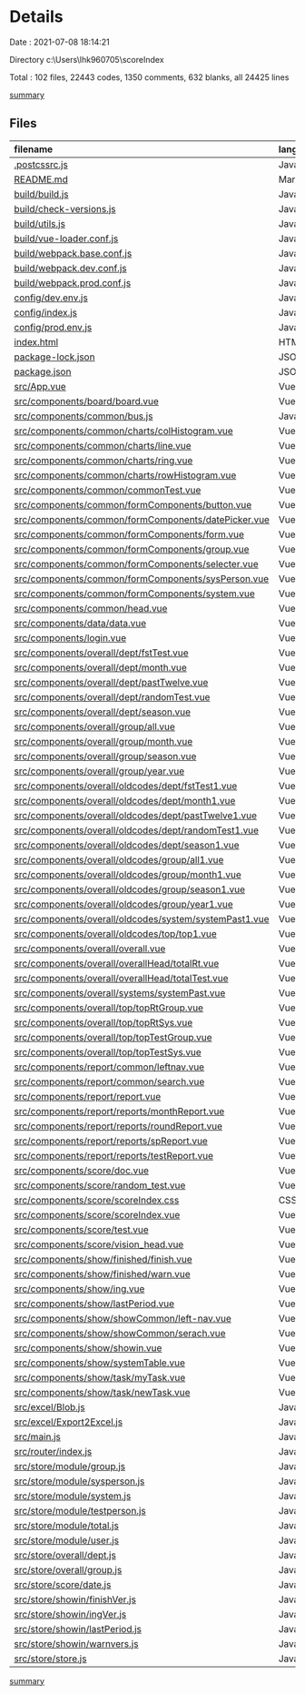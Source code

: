 # Details

Date : 2021-07-08 18:14:21

Directory c:\Users\lhk960705\scoreIndex

Total : 102 files,  22443 codes, 1350 comments, 632 blanks, all 24425 lines

[summary](results.md)

## Files
| filename | language | code | comment | blank | total |
| :--- | :--- | ---: | ---: | ---: | ---: |
| [.postcssrc.js](/.postcssrc.js) | JavaScript | 7 | 2 | 2 | 11 |
| [README.md](/README.md) | Markdown | 14 | 0 | 8 | 22 |
| [build/build.js](/build/build.js) | JavaScript | 35 | 0 | 7 | 42 |
| [build/check-versions.js](/build/check-versions.js) | JavaScript | 45 | 0 | 10 | 55 |
| [build/utils.js](/build/utils.js) | JavaScript | 80 | 5 | 17 | 102 |
| [build/vue-loader.conf.js](/build/vue-loader.conf.js) | JavaScript | 21 | 0 | 2 | 23 |
| [build/webpack.base.conf.js](/build/webpack.base.conf.js) | JavaScript | 78 | 10 | 5 | 93 |
| [build/webpack.dev.conf.js](/build/webpack.dev.conf.js) | JavaScript | 78 | 12 | 7 | 97 |
| [build/webpack.prod.conf.js](/build/webpack.prod.conf.js) | JavaScript | 114 | 25 | 8 | 147 |
| [config/dev.env.js](/config/dev.env.js) | JavaScript | 6 | 0 | 2 | 8 |
| [config/index.js](/config/index.js) | JavaScript | 38 | 102 | 35 | 175 |
| [config/prod.env.js](/config/prod.env.js) | JavaScript | 4 | 0 | 1 | 5 |
| [index.html](/index.html) | HTML | 19 | 7 | 1 | 27 |
| [package-lock.json](/package-lock.json) | JSON | 11,888 | 0 | 1 | 11,889 |
| [package.json](/package.json) | JSON | 79 | 0 | 1 | 80 |
| [src/App.vue](/src/App.vue) | Vue | 44 | 5 | 6 | 55 |
| [src/components/board/board.vue](/src/components/board/board.vue) | Vue | 9 | 0 | 4 | 13 |
| [src/components/common/bus.js](/src/components/common/bus.js) | JavaScript | 2 | 0 | 0 | 2 |
| [src/components/common/charts/colHistogram.vue](/src/components/common/charts/colHistogram.vue) | Vue | 0 | 0 | 1 | 1 |
| [src/components/common/charts/line.vue](/src/components/common/charts/line.vue) | Vue | 0 | 0 | 1 | 1 |
| [src/components/common/charts/ring.vue](/src/components/common/charts/ring.vue) | Vue | 0 | 0 | 1 | 1 |
| [src/components/common/charts/rowHistogram.vue](/src/components/common/charts/rowHistogram.vue) | Vue | 0 | 0 | 1 | 1 |
| [src/components/common/commonTest.vue](/src/components/common/commonTest.vue) | Vue | 27 | 5 | 4 | 36 |
| [src/components/common/formComponents/button.vue](/src/components/common/formComponents/button.vue) | Vue | 0 | 0 | 1 | 1 |
| [src/components/common/formComponents/datePicker.vue](/src/components/common/formComponents/datePicker.vue) | Vue | 25 | 0 | 7 | 32 |
| [src/components/common/formComponents/form.vue](/src/components/common/formComponents/form.vue) | Vue | 0 | 0 | 1 | 1 |
| [src/components/common/formComponents/group.vue](/src/components/common/formComponents/group.vue) | Vue | 36 | 0 | 2 | 38 |
| [src/components/common/formComponents/selecter.vue](/src/components/common/formComponents/selecter.vue) | Vue | 33 | 6 | 3 | 42 |
| [src/components/common/formComponents/sysPerson.vue](/src/components/common/formComponents/sysPerson.vue) | Vue | 25 | 0 | 3 | 28 |
| [src/components/common/formComponents/system.vue](/src/components/common/formComponents/system.vue) | Vue | 31 | 0 | 4 | 35 |
| [src/components/common/head.vue](/src/components/common/head.vue) | Vue | 86 | 3 | 9 | 98 |
| [src/components/data/data.vue](/src/components/data/data.vue) | Vue | 258 | 19 | 6 | 283 |
| [src/components/login.vue](/src/components/login.vue) | Vue | 64 | 5 | 6 | 75 |
| [src/components/overall/dept/fstTest.vue](/src/components/overall/dept/fstTest.vue) | Vue | 110 | 18 | 5 | 133 |
| [src/components/overall/dept/month.vue](/src/components/overall/dept/month.vue) | Vue | 131 | 26 | 16 | 173 |
| [src/components/overall/dept/pastTwelve.vue](/src/components/overall/dept/pastTwelve.vue) | Vue | 146 | 33 | 10 | 189 |
| [src/components/overall/dept/randomTest.vue](/src/components/overall/dept/randomTest.vue) | Vue | 87 | 16 | 5 | 108 |
| [src/components/overall/dept/season.vue](/src/components/overall/dept/season.vue) | Vue | 137 | 21 | 15 | 173 |
| [src/components/overall/group/all.vue](/src/components/overall/group/all.vue) | Vue | 143 | 25 | 14 | 182 |
| [src/components/overall/group/month.vue](/src/components/overall/group/month.vue) | Vue | 144 | 26 | 13 | 183 |
| [src/components/overall/group/season.vue](/src/components/overall/group/season.vue) | Vue | 153 | 27 | 13 | 193 |
| [src/components/overall/group/year.vue](/src/components/overall/group/year.vue) | Vue | 143 | 25 | 14 | 182 |
| [src/components/overall/oldcodes/dept/fstTest1.vue](/src/components/overall/oldcodes/dept/fstTest1.vue) | Vue | 75 | 8 | 3 | 86 |
| [src/components/overall/oldcodes/dept/month1.vue](/src/components/overall/oldcodes/dept/month1.vue) | Vue | 98 | 45 | 15 | 158 |
| [src/components/overall/oldcodes/dept/pastTwelve1.vue](/src/components/overall/oldcodes/dept/pastTwelve1.vue) | Vue | 149 | 11 | 6 | 166 |
| [src/components/overall/oldcodes/dept/randomTest1.vue](/src/components/overall/oldcodes/dept/randomTest1.vue) | Vue | 75 | 2 | 4 | 81 |
| [src/components/overall/oldcodes/dept/season1.vue](/src/components/overall/oldcodes/dept/season1.vue) | Vue | 101 | 52 | 10 | 163 |
| [src/components/overall/oldcodes/group/all1.vue](/src/components/overall/oldcodes/group/all1.vue) | Vue | 136 | 59 | 6 | 201 |
| [src/components/overall/oldcodes/group/month1.vue](/src/components/overall/oldcodes/group/month1.vue) | Vue | 138 | 61 | 10 | 209 |
| [src/components/overall/oldcodes/group/season1.vue](/src/components/overall/oldcodes/group/season1.vue) | Vue | 142 | 60 | 10 | 212 |
| [src/components/overall/oldcodes/group/year1.vue](/src/components/overall/oldcodes/group/year1.vue) | Vue | 136 | 61 | 12 | 209 |
| [src/components/overall/oldcodes/system/systemPast1.vue](/src/components/overall/oldcodes/system/systemPast1.vue) | Vue | 85 | 2 | 5 | 92 |
| [src/components/overall/oldcodes/top/top1.vue](/src/components/overall/oldcodes/top/top1.vue) | Vue | 52 | 1 | 3 | 56 |
| [src/components/overall/overall.vue](/src/components/overall/overall.vue) | Vue | 213 | 19 | 8 | 240 |
| [src/components/overall/overallHead/totalRt.vue](/src/components/overall/overallHead/totalRt.vue) | Vue | 68 | 6 | 7 | 81 |
| [src/components/overall/overallHead/totalTest.vue](/src/components/overall/overallHead/totalTest.vue) | Vue | 68 | 6 | 7 | 81 |
| [src/components/overall/systems/systemPast.vue](/src/components/overall/systems/systemPast.vue) | Vue | 168 | 21 | 10 | 199 |
| [src/components/overall/top/topRtGroup.vue](/src/components/overall/top/topRtGroup.vue) | Vue | 60 | 4 | 7 | 71 |
| [src/components/overall/top/topRtSys.vue](/src/components/overall/top/topRtSys.vue) | Vue | 57 | 3 | 5 | 65 |
| [src/components/overall/top/topTestGroup.vue](/src/components/overall/top/topTestGroup.vue) | Vue | 57 | 3 | 5 | 65 |
| [src/components/overall/top/topTestSys.vue](/src/components/overall/top/topTestSys.vue) | Vue | 57 | 3 | 5 | 65 |
| [src/components/report/common/leftnav.vue](/src/components/report/common/leftnav.vue) | Vue | 61 | 8 | 5 | 74 |
| [src/components/report/common/search.vue](/src/components/report/common/search.vue) | Vue | 110 | 40 | 3 | 153 |
| [src/components/report/report.vue](/src/components/report/report.vue) | Vue | 42 | 6 | 3 | 51 |
| [src/components/report/reports/monthReport.vue](/src/components/report/reports/monthReport.vue) | Vue | 71 | 0 | 6 | 77 |
| [src/components/report/reports/roundReport.vue](/src/components/report/reports/roundReport.vue) | Vue | 20 | 1 | 3 | 24 |
| [src/components/report/reports/spReport.vue](/src/components/report/reports/spReport.vue) | Vue | 18 | 2 | 3 | 23 |
| [src/components/report/reports/testReport.vue](/src/components/report/reports/testReport.vue) | Vue | 19 | 1 | 3 | 23 |
| [src/components/score/doc.vue](/src/components/score/doc.vue) | Vue | 671 | 15 | 8 | 694 |
| [src/components/score/random_test.vue](/src/components/score/random_test.vue) | Vue | 229 | 15 | 9 | 253 |
| [src/components/score/scoreIndex.css](/src/components/score/scoreIndex.css) | CSS | 443 | 25 | 30 | 498 |
| [src/components/score/scoreIndex.vue](/src/components/score/scoreIndex.vue) | Vue | 832 | 85 | 18 | 935 |
| [src/components/score/test.vue](/src/components/score/test.vue) | Vue | 583 | 14 | 5 | 602 |
| [src/components/score/vision_head.vue](/src/components/score/vision_head.vue) | Vue | 243 | 0 | 3 | 246 |
| [src/components/show/finished/finish.vue](/src/components/show/finished/finish.vue) | Vue | 296 | 6 | 5 | 307 |
| [src/components/show/finished/warn.vue](/src/components/show/finished/warn.vue) | Vue | 170 | 5 | 7 | 182 |
| [src/components/show/ing.vue](/src/components/show/ing.vue) | Vue | 184 | 7 | 10 | 201 |
| [src/components/show/lastPeriod.vue](/src/components/show/lastPeriod.vue) | Vue | 522 | 67 | 8 | 597 |
| [src/components/show/showCommon/left-nav.vue](/src/components/show/showCommon/left-nav.vue) | Vue | 114 | 10 | 4 | 128 |
| [src/components/show/showCommon/serach.vue](/src/components/show/showCommon/serach.vue) | Vue | 106 | 5 | 7 | 118 |
| [src/components/show/showin.vue](/src/components/show/showin.vue) | Vue | 42 | 6 | 3 | 51 |
| [src/components/show/systemTable.vue](/src/components/show/systemTable.vue) | Vue | 167 | 3 | 9 | 179 |
| [src/components/show/task/myTask.vue](/src/components/show/task/myTask.vue) | Vue | 90 | 6 | 5 | 101 |
| [src/components/show/task/newTask.vue](/src/components/show/task/newTask.vue) | Vue | 252 | 2 | 6 | 260 |
| [src/excel/Blob.js](/src/excel/Blob.js) | JavaScript | 1 | 1 | 1 | 3 |
| [src/excel/Export2Excel.js](/src/excel/Export2Excel.js) | JavaScript | 105 | 11 | 25 | 141 |
| [src/main.js](/src/main.js) | JavaScript | 14 | 6 | 2 | 22 |
| [src/router/index.js](/src/router/index.js) | JavaScript | 133 | 6 | 6 | 145 |
| [src/store/module/group.js](/src/store/module/group.js) | JavaScript | 72 | 0 | 1 | 73 |
| [src/store/module/sysperson.js](/src/store/module/sysperson.js) | JavaScript | 59 | 2 | 0 | 61 |
| [src/store/module/system.js](/src/store/module/system.js) | JavaScript | 58 | 6 | 0 | 64 |
| [src/store/module/testperson.js](/src/store/module/testperson.js) | JavaScript | 35 | 1 | 0 | 36 |
| [src/store/module/total.js](/src/store/module/total.js) | JavaScript | 27 | 1 | 1 | 29 |
| [src/store/module/user.js](/src/store/module/user.js) | JavaScript | 121 | 13 | 3 | 137 |
| [src/store/overall/dept.js](/src/store/overall/dept.js) | JavaScript | 69 | 0 | 1 | 70 |
| [src/store/overall/group.js](/src/store/overall/group.js) | JavaScript | 45 | 0 | 1 | 46 |
| [src/store/score/date.js](/src/store/score/date.js) | JavaScript | 14 | 0 | 0 | 14 |
| [src/store/showin/finishVer.js](/src/store/showin/finishVer.js) | JavaScript | 33 | 89 | 5 | 127 |
| [src/store/showin/ingVer.js](/src/store/showin/ingVer.js) | JavaScript | 15 | 35 | 1 | 51 |
| [src/store/showin/lastPeriod.js](/src/store/showin/lastPeriod.js) | JavaScript | 46 | 0 | 6 | 52 |
| [src/store/showin/warnvers.js](/src/store/showin/warnvers.js) | JavaScript | 15 | 0 | 4 | 19 |
| [src/store/store.js](/src/store/store.js) | JavaScript | 21 | 0 | 2 | 23 |

[summary](results.md)